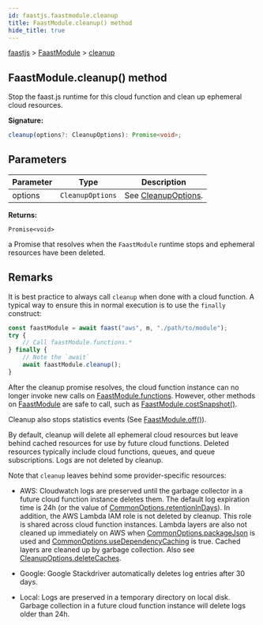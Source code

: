 ```yaml
---
id: faastjs.faastmodule.cleanup
title: FaastModule.cleanup() method
hide_title: true
---
```

[faastjs](./faastjs.md) &gt; [FaastModule](./faastjs.faastmodule.md) &gt; [cleanup](./faastjs.faastmodule.cleanup.md)

## FaastModule.cleanup() method

Stop the faast.js runtime for this cloud function and clean up ephemeral cloud resources.

<b>Signature:</b>

```typescript
cleanup(options?: CleanupOptions): Promise<void>;
```

## Parameters

|  Parameter | Type | Description |
|  --- | --- | --- |
|  options | `CleanupOptions` | See [CleanupOptions](./faastjs.cleanupoptions.md)<!-- -->. |

<b>Returns:</b>

`Promise<void>`

a Promise that resolves when the `FaastModule` runtime stops and ephemeral resources have been deleted.

## Remarks

It is best practice to always call `cleanup` when done with a cloud function. A typical way to ensure this in normal execution is to use the `finally` construct:

```typescript
const faastModule = await faast("aws", m, "./path/to/module");
try {
    // Call faastModule.functions.*
} finally {
    // Note the `await`
    await faastModule.cleanup();
}

```
After the cleanup promise resolves, the cloud function instance can no longer invoke new calls on [FaastModule.functions](./faastjs.faastmodule.functions.md)<!-- -->. However, other methods on [FaastModule](./faastjs.faastmodule.md) are safe to call, such as [FaastModule.costSnapshot()](./faastjs.faastmodule.costsnapshot.md)<!-- -->.

Cleanup also stops statistics events (See [FaastModule.off()](./faastjs.faastmodule.off.md)<!-- -->).

By default, cleanup will delete all ephemeral cloud resources but leave behind cached resources for use by future cloud functions. Deleted resources typically include cloud functions, queues, and queue subscriptions. Logs are not deleted by cleanup.

Note that `cleanup` leaves behind some provider-specific resources:

- AWS: Cloudwatch logs are preserved until the garbage collector in a future cloud function instance deletes them. The default log expiration time is 24h (or the value of [CommonOptions.retentionInDays](./faastjs.commonoptions.retentionindays.md)<!-- -->). In addition, the AWS Lambda IAM role is not deleted by cleanup. This role is shared across cloud function instances. Lambda layers are also not cleaned up immediately on AWS when [CommonOptions.packageJson](./faastjs.commonoptions.packagejson.md) is used and [CommonOptions.useDependencyCaching](./faastjs.commonoptions.usedependencycaching.md) is true. Cached layers are cleaned up by garbage collection. Also see [CleanupOptions.deleteCaches](./faastjs.cleanupoptions.deletecaches.md)<!-- -->.

- Google: Google Stackdriver automatically deletes log entries after 30 days.

- Local: Logs are preserved in a temporary directory on local disk. Garbage collection in a future cloud function instance will delete logs older than 24h.
